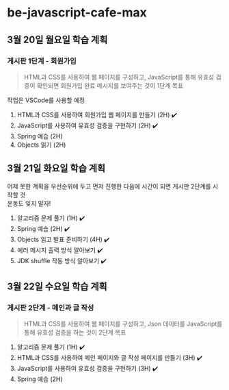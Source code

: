 # be-javascript-cafe-max

## 3월 20일 월요일 학습 계획

### 게시판 1단계 - 회원가입

> HTML과 CSS를 사용하여 웹 페이지를 구성하고, JavaScript를 통해 유효성 검증이 확인되면 회원가입 완료 메시지를 보여주는 것이 1단계 목표

작업은 VSCode를 사용할 예정

1. HTML과 CSS를 사용하여 회원가입 웹 페이지를 만들기 (2H) ✔️
2. JavaScript를 사용하여 유효성 검증을 구현하기 (2H) ✔️
3. Spring 예습 (2H)
4. Objects 읽기 (2H)

## 3월 21일 화요일 학습 계획

어제 못한 계획을 우선순위에 두고 먼저 진행한 다음에 시간이 되면 게시판 2단계를 시작할 것  
운동도 잊지 말자!

1. 알고리즘 문제 풀기 (1H) ✔️
2. Spring 예습 (2H) ✔️
3. Objects 읽고 발표 준비하기 (4H) ✔️
4. 에러 메시지 출력 방식 알아보기 ✔️
5. JDK shuffle 작동 방식 알아보기 ✔️

## 3월 22일 수요일 학습 계획

### 게시판 2단계 - 메인과 글 작성

> HTML과 CSS를 사용하여 웹 페이지를 구성하고, Json 데이터를 JavaScript를 통해 유효성 검증을 하는 것이 2단계 목표

1. 알고리즘 문제 풀기 (1H) ✔️
2. HTML과 CSS를 사용하여 메인 페이지와 글 작성 페이지를 만들기 (3H) ✔️
3. JavaScript를 사용하여 유효성 검증을 구현하기 (3H) ✔️
4. Spring 예습 (2H)
